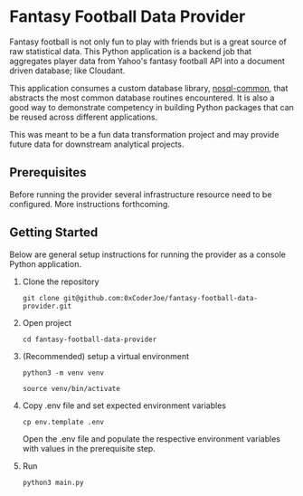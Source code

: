# Fantasy Football Data Provider

Fantasy football is not only fun to play with friends but is a great source of raw statistical data. This Python application is a backend job that aggregates player data from Yahoo's fantasy football API into a document driven database; like Cloudant. 

This application consumes a custom database library, [nosql-common](https://github.com/0xCoderJoe/nosql-common), that abstracts the most common database routines encountered. It is also a good way to demonstrate competency in building Python packages that can be reused across different applications. 

This was meant to be a fun data transformation project and may provide future data for downstream analytical projects. 

## Prerequisites 

Before running the provider several infrastructure resource need to be configured. More instructions forthcoming. 

## Getting Started

Below are general setup instructions for running the provider as a console Python application. 

1. Clone the repository 

    `git clone git@github.com:0xCoderJoe/fantasy-football-data-provider.git` 

2. Open project

    `cd fantasy-football-data-provider`

3. (Recommended) setup a virtual environment

    `python3 -m venv venv`

    `source venv/bin/activate`

4. Copy .env file and set expected environment variables

    `cp env.template .env`

    Open the .env file and populate the respective environment variables with values in the prerequisite step.

5. Run

    `python3 main.py`
